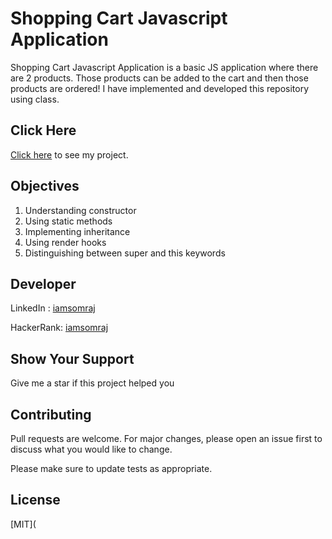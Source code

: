 # Shopping Cart Javascript Application
 Shopping Cart Javascript Application is a basic JS application where there are 2 products. Those products can be added to the cart and then those products are ordered! I have implemented and developed this repository using class.

## Click Here

[Click here](https://iamsomraj.github.io/Shopping-Cart-Javascript-Application/index.html) to see my project.

## Objectives

1. Understanding constructor
2. Using static methods
3. Implementing inheritance
4. Using render hooks 
5. Distinguishing between super and this keywords

## Developer

LinkedIn : [iamsomraj](https://www.linkedin.com/in/iamsomraj/)

HackerRank: [iamsomraj](https://www.hackerrank.com/iamsomraj?hr_r=1) 

## Show Your Support

Give me a star if this project helped you

## Contributing

Pull requests are welcome. For major changes, please open an issue first to discuss what you would like to change.

Please make sure to update tests as appropriate.

## License

[MIT](